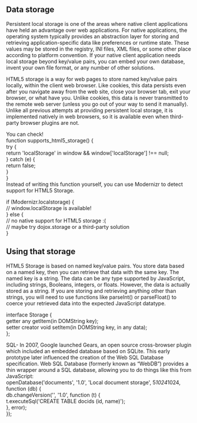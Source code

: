 ## Data storage

Persistent local storage is one of the areas where native client applications have held an advantage over web applications. For native applications, the operating system typically provides an abstraction layer for storing and retrieving application-specific data like preferences or runtime state. These values may be stored in the registry, INI files, XML files, or some other place according to platform convention. If your native client application needs local storage beyond key/value pairs, you can embed your own database, invent your own file format, or any number of other solutions.  

HTML5 storage is a way for web pages to store named key/value pairs locally, within the client web browser. Like cookies, this data persists even after you navigate away from the web site, close your browser tab, exit your browser, or what have you. Unlike cookies, this data is never transmitted to the remote web server (unless you go out of your way to send it manually). Unlike all previous attempts at providing persistent local storage, it is implemented natively in web browsers, so it is available even when third-party browser plugins are not.  

You can check!  
function supports_html5_storage() {  
  try {  
    return 'localStorage' in window && window['localStorage'] !== null;  
  } catch (e) {  
    return false;  
  }  
}  
Instead of writing this function yourself, you can use Modernizr to detect support for HTML5 Storage.  

if (Modernizr.localstorage) {  
  // window.localStorage is available!  
} else {  
  // no native support for HTML5 storage :(  
  // maybe try dojox.storage or a third-party solution  
}  

## Using that storage  
HTML5 Storage is based on named key/value pairs. You store data based on a named key, then you can retrieve that data with the same key. The named key is a string. The data can be any type supported by JavaScript, including strings, Booleans, integers, or floats. However, the data is actually stored as a string. If you are storing and retrieving anything other than strings, you will need to use functions like parseInt() or parseFloat() to coerce your retrieved data into the expected JavaScript datatype.  

interface Storage {  
  getter any getItem(in DOMString key);  
  setter creator void setItem(in DOMString key, in any data);  
};  

SQL- In 2007, Google launched Gears, an open source cross-browser plugin which included an embedded database based on SQLite. This early prototype later influenced the creation of the Web SQL Database specification. Web SQL Database (formerly known as “WebDB”) provides a thin wrapper around a SQL database, allowing you to do things like this from JavaScript:  
openDatabase('documents', '1.0', 'Local document storage', 5*1024*1024, function (db) {  
  db.changeVersion('', '1.0', function (t) {  
    t.executeSql('CREATE TABLE docids (id, name)');  
  }, error);  
});